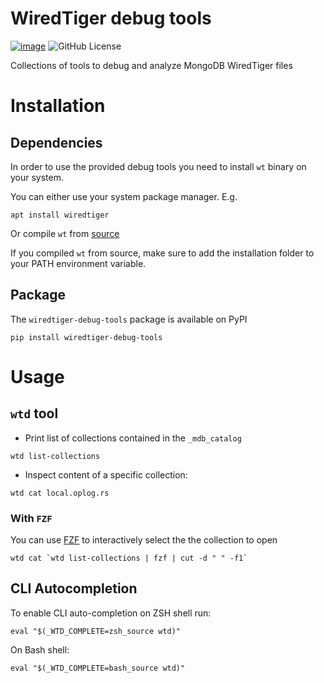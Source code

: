 # WiredTiger debug tools
[![image](https://img.shields.io/pypi/v/wiredtiger-debug-tools.svg)](https://pypi.org/project/wiredtiger-debug-tools/)
![GitHub License](https://img.shields.io/github/license/toto-dev/wiredtiger-debug-tools?color=blue)

Collections  of tools to debug and analyze MongoDB WiredTiger files

# Installation
## Dependencies
In order to use the provided debug tools you need to install `wt` binary on your system.

You can either use your system package manager. E.g.
```
apt install wiredtiger
```
Or compile `wt` from [source](https://source.wiredtiger.com/)

If you compiled `wt` from source, make sure to add the installation folder to your PATH environment variable.

## Package
The `wiredtiger-debug-tools` package is available on PyPI
```
pip install wiredtiger-debug-tools
```
# Usage
## `wtd` tool

- Print list of collections contained in the `_mdb_catalog`
```
wtd list-collections
```
- Inspect content of a specific collection:
```
wtd cat local.oplog.rs
```

### With `FZF`
You can use [FZF](https://github.com/junegunn/fzf) to interactively select the the collection to open
```
wtd cat `wtd list-collections | fzf | cut -d " " -f1`
```

## CLI Autocompletion
To enable CLI auto-completion on ZSH shell run:
```
eval "$(_WTD_COMPLETE=zsh_source wtd)"
```
On Bash shell:
```
eval "$(_WTD_COMPLETE=bash_source wtd)"
```
